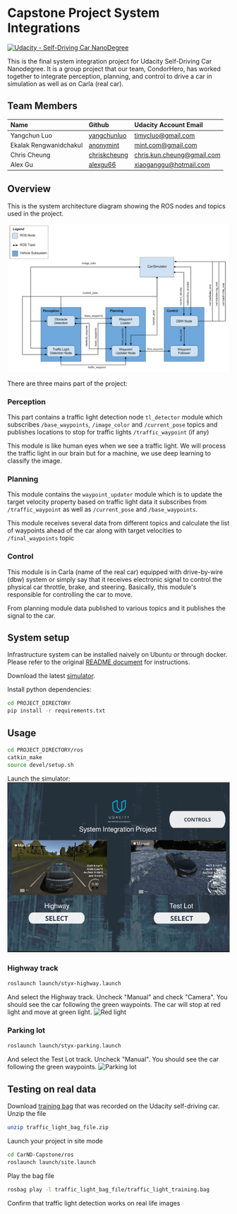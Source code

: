 # Capstone Project System Integrations
[![Udacity - Self-Driving Car NanoDegree](https://s3.amazonaws.com/udacity-sdc/github/shield-carnd.svg)](http://www.udacity.com/drive)

This is the final system integration project for Udacity Self-Driving Car Nanodegree. It is a group project that our team, CondorHero, has worked together to integrate perception, planning, and control to drive a car in simulation as well as on Carla (real car).

## Team Members

| Name | Github | Udacity Account Email |
|:----|:----|:----|
|Yangchun Luo|[yangchunluo](https://github.com/yangchunluo)|timycluo@gmail.com|
|Ekalak Rengwanidchakul|[anonymint](https://github.com/anonymint)|mint.com@gmail.com|
|Chris Cheung|[chriskcheung](https://github.com/chriskcheung)|chris.kun.cheung@gmail.com|
|Alex Gu|[alexgu66](https://github.com/alexgu66)|xiaoganggu@hotmail.com|

## Overview

This is the system architecture diagram showing the ROS nodes and topics used in the project.

![Overall Architecture](./imgs/overall_architecture.png)

There are three mains part of the project:

### Perception 
This part contains a traffic light detection node `tl_detector` module which subscribes `/base_waypoints`, `/image_color` and `/current_pose` topics and publishes locations to stop for traffic lights `/traffic_waypoint` (if any) 

This module is like human eyes when we see a traffic light. We will process the traffic light in our brain but for a machine, we use deep learning to classify the image.

### Planning

This module contains the `waypoint_updater` module which is to update the target velocity property based on traffic light data it subscribes from `/traffic_waypoint` as well as `/current_pose` and `/base_waypoints`.

This module receives several data from different topics and calculate the list of waypoints ahead of the car along with target velocities to `/final_waypoints` topic

### Control 

This module is in Carla (name of the real car) equipped with drive-by-wire (dbw) system or simply say that it receives electronic signal to control the physical car throttle, brake, and steering. Basically, this module's responsible for controlling the car to move.

From planning module data published to various topics and it publishes the signal to the car.

## System setup

Infrastructure system can be installed naively on Ubuntu or through docker. Please refer to the original [README document](https://github.com/udacity/CarND-Capstone/blob/master/README.md) for instructions.

Download the latest [simulator](https://github.com/udacity/CarND-Capstone/releases).

Install python dependencies:
```bash
cd PROJECT_DIRECTORY
pip install -r requirements.txt
```
## Usage

```bash
cd PROJECT_DIRECTORY/ros
catkin_make
source devel/setup.sh
```

Launch the simulator:
![Simulator](./imgs/simulator.png)

### Highway track

```bash
roslaunch launch/styx-highway.launch
```
And select the Highway track. Uncheck "Manual" and check "Camera". You should see the car following the green waypoints. The car will stop at red light and move at green light.
![Red light](./imgs/red_light.png)

### Parking lot

```bash
roslaunch launch/styx-parking.launch
```
And select the Test Lot track. Uncheck "Manual". You should see the car following the green waypoints. 
![Parking lot](./imgs/parking-lot.png)

## Testing on real data

Download [training bag](https://s3-us-west-1.amazonaws.com/udacity-selfdrivingcar/traffic_light_bag_file.zip) that was recorded on the Udacity self-driving car.
Unzip the file
```bash
unzip traffic_light_bag_file.zip
```
Launch your project in site mode
```bash
cd CarND-Capstone/ros
roslaunch launch/site.launch
```
Play the bag file
```bash
rosbag play -l traffic_light_bag_file/traffic_light_training.bag
```
Confirm that traffic light detection works on real life images
